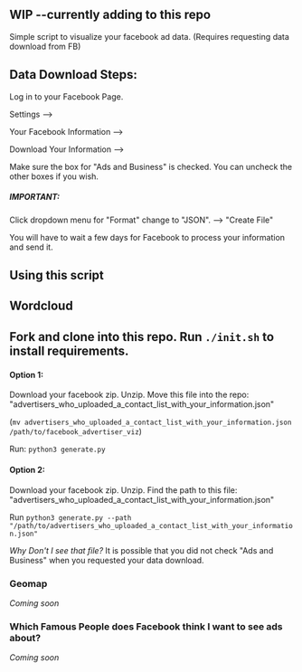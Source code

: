 ## WIP --currently adding to this repo

Simple script to visualize your facebook ad data. (Requires requesting data download from FB)

## Data Download Steps:
Log in to your Facebook Page.

Settings --> 

Your Facebook Information --> 

Download Your Information --> 

Make sure the box for "Ads and Business" is checked. You can uncheck the other boxes if you wish. <h5>IMPORTANT:</h5> Click dropdown menu for "Format" change to "JSON". --> "Create File"

You will have to wait a few days for Facebook to process your information and send it.

## Using this script
<h2> Wordcloud <h2>
  
Fork and clone into this repo. Run `./init.sh` to install requirements.

<h4>Option 1:</h4> Download your facebook zip. Unzip. Move this file into the repo: "advertisers_who_uploaded_a_contact_list_with_your_information.json"

(`mv advertisers_who_uploaded_a_contact_list_with_your_information.json /path/to/facebook_advertiser_viz`)

Run: `python3 generate.py` 



<h4>Option 2:</h4> Download your facebook zip. Unzip. Find the path to this file:
"advertisers_who_uploaded_a_contact_list_with_your_information.json"


Run `python3 generate.py --path "/path/to/advertisers_who_uploaded_a_contact_list_with_your_information.json"`



_Why Don't I see that file?_
It is possible that you did not check "Ads and Business" when you requested your data download.



<h3> Geomap </h3>
  <i>Coming soon</i>
  
  
<h3>Which Famous People does Facebook think I want to see ads about?</h3>
 <i>Coming soon</i>

